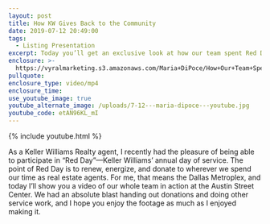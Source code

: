 ```yaml
---
layout: post
title: How KW Gives Back to the Community
date: 2019-07-12 20:49:00
tags:
  - Listing Presentation
excerpt: Today you’ll get an exclusive look at how our team spent Red Day.
enclosure: >-
  https://vyralmarketing.s3.amazonaws.com/Maria+DiPoce/How+Our+Team+Spent+Red+Day.mp4
pullquote:
enclosure_type: video/mp4
enclosure_time:
use_youtube_image: true
youtube_alternate_image: /uploads/7-12---maria-dipoce---youtube.jpg
youtube_code: etAN96KL_mI
---
```


{% include youtube.html %}

As a Keller Williams Realty agent, I recently had the pleasure of being able to participate in “Red Day”—Keller Williams’ annual day of service. The point of Red Day is to renew, energize, and donate to wherever we spend our time as real estate agents. For me, that means the Dallas Metroplex, and today I’ll show you a video of our whole team in action at the Austin Street Center. We had an absolute blast handing out donations and doing other service work, and I hope you enjoy the footage as much as I enjoyed making it.